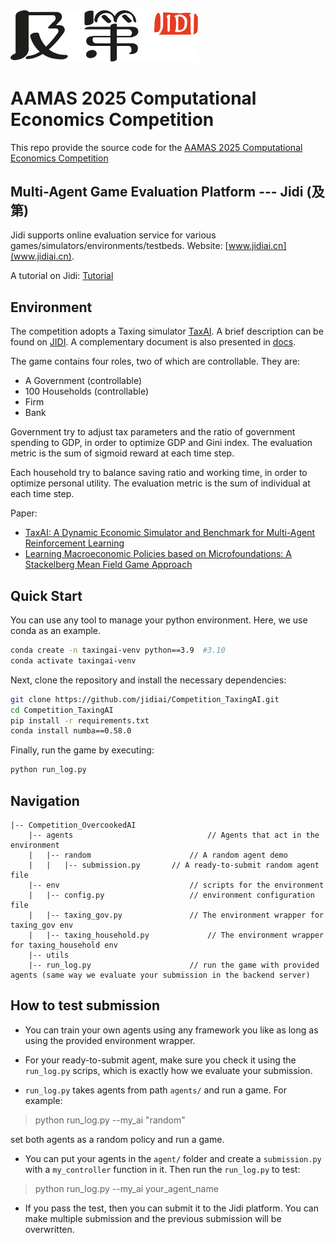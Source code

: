 <img src="imgs/Jidi%20logo.png" width='300px'> 

# AAMAS 2025 Computational Economics Competition

This repo provide the source code for the [AAMAS 2025 Computational Economics Competition ](http://jidiai.cn/aamas_tax_2025/)



## Multi-Agent Game Evaluation Platform --- Jidi (及第)
Jidi supports online evaluation service for various games/simulators/environments/testbeds. Website: [www.jidiai.cn](www.jidiai.cn).

A tutorial on Jidi: [Tutorial](https://github.com/jidiai/ai_lib/blob/master/assets/Jidi%20tutorial.pdf)


## Environment
The competition adopts a Taxing simulator [TaxAI](https://github.com/jidiai/TaxAI/). A brief description can be found on [JIDI](http://www.jidiai.cn/env_detail?envid=99).
A complementary document is also presented in [docs](./docs/). 

The game contains four roles, two of which are controllable. They are:
- A Government  (controllable)
- 100 Households  (controllable)
- Firm
- Bank

Government try to adjust tax parameters and the ratio of government spending to GDP, in order to optimize GDP and Gini index. The evaluation metric is the sum of sigmoid reward at each time step.

Each household try to balance saving ratio and working time, in order to optimize personal utility. The evaluation metric is the sum of individual at each time step.

Paper: 
- [TaxAI: A Dynamic Economic Simulator and Benchmark for Multi-Agent Reinforcement Learning](https://arxiv.org/abs/2309.16307)
- [Learning Macroeconomic Policies based on Microfoundations: A Stackelberg Mean Field Game Approach](https://arxiv.org/abs/2403.12093)



## Quick Start

You can use any tool to manage your python environment. Here, we use conda as an example.

```bash
conda create -n taxingai-venv python==3.9  #3.10
conda activate taxingai-venv
```

Next, clone the repository and install the necessary dependencies:
```bash
git clone https://github.com/jidiai/Competition_TaxingAI.git
cd Competition_TaxingAI
pip install -r requirements.txt
conda install numba==0.58.0
```

Finally, run the game by executing:
```bash
python run_log.py
```

## Navigation

```
|-- Competition_OvercookedAI               
	|-- agents                              // Agents that act in the environment
	|	|-- random                      // A random agent demo
	|	|	|-- submission.py       // A ready-to-submit random agent file
	|-- env		                        // scripts for the environment
	|	|-- config.py                   // environment configuration file
	|	|-- taxing_gov.py               // The environment wrapper for taxing_gov env	
	|   |-- taxing_household.py             // The environment wrapper for taxing_household env	      
	|-- utils               
	|-- run_log.py		                // run the game with provided agents (same way we evaluate your submission in the backend server)
```



## How to test submission

- You can train your own agents using any framework you like as long as using the provided environment wrapper. 

- For your ready-to-submit agent, make sure you check it using the ``run_log.py`` scrips, which is exactly how we 
evaluate your submission.

- ``run_log.py`` takes agents from path `agents/` and run a game. For example:

>python run_log.py --my_ai "random" 

set both agents as a random policy and run a game.

- You can put your agents in the `agent/` folder and create a `submission.py` with a `my_controller` function 
in it. Then run the `run_log.py` to test:

>python run_log.py --my_ai your_agent_name 

- If you pass the test, then you can submit it to the Jidi platform. You can make multiple submission and the previous submission will
be overwritten.


